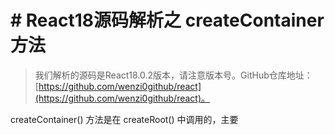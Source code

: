 # # React18源码解析之 createContainer 方法

> 我们解析的源码是React18.0.2版本，请注意版本号。GitHub仓库地址：[https://github.com/wenzi0github/react](https://github.com/wenzi0github/react)。

createContainer() 方法是在 createRoot() 中调用的，主要
